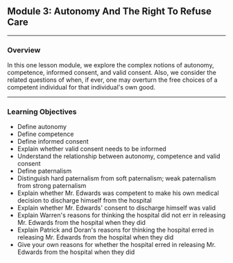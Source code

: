 
## Module 3: Autonomy And The Right To Refuse Care

---

### Overview

In this one lesson module, we explore the complex notions of autonomy, competence, informed consent, and valid consent. Also, we consider the related questions of when, if ever, one may overturn the free choices of a competent individual for that individual's own good.

---

### Learning Objectives

* Define autonomy
* Define competence
* Define informed consent
* Explain whether valid consent needs to be informed
* Understand the relationship between autonomy, competence and valid consent
* Define paternalism
* Distinguish hard paternalism from soft paternalism; weak paternalism from strong paternalism
* Explain whether Mr. Edwards was competent to make his own medical decision to discharge himself from the hospital
* Explain whether Mr. Edwards' consent to discharge himself was valid
* Explain Warren's reasons for thinking the hospital did not err in releasing Mr. Edwards from the hospital when they did
* Explain Patrick and Doran's reasons for thinking the hospital erred in releasing Mr. Edwards from the hospital when they did
* Give your own reasons for whether the hospital erred in releasing Mr. Edwards from the hospital when they did
